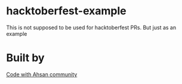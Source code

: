 # hacktoberfest-example
This is not supposed to be used for hacktoberfest PRs. But just as an example

# Built by
[Code with Ahsan community](https://codewithahsan.dev)